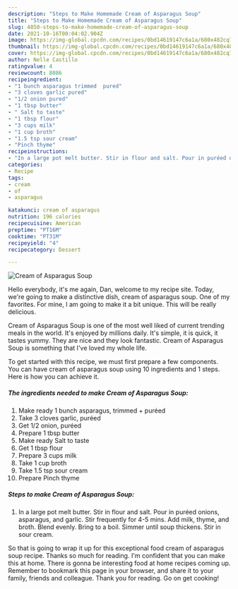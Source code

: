 ```yaml
---
description: "Steps to Make Homemade Cream of Asparagus Soup"
title: "Steps to Make Homemade Cream of Asparagus Soup"
slug: 4850-steps-to-make-homemade-cream-of-asparagus-soup
date: 2021-10-16T00:04:02.904Z
image: https://img-global.cpcdn.com/recipes/0bd14619147c6a1a/680x482cq70/cream-of-asparagus-soup-recipe-main-photo.jpg
thumbnail: https://img-global.cpcdn.com/recipes/0bd14619147c6a1a/680x482cq70/cream-of-asparagus-soup-recipe-main-photo.jpg
cover: https://img-global.cpcdn.com/recipes/0bd14619147c6a1a/680x482cq70/cream-of-asparagus-soup-recipe-main-photo.jpg
author: Nelle Castillo
ratingvalue: 4
reviewcount: 8086
recipeingredient:
- "1 bunch asparagus trimmed  pured"
- "3 cloves garlic pured"
- "1/2 onion pured"
- "1 tbsp butter"
- " Salt to taste"
- "1 tbsp flour"
- "3 cups milk"
- "1 cup broth"
- "1.5 tsp sour cream"
- "Pinch thyme"
recipeinstructions:
- "In a large pot melt butter. Stir in flour and salt. Pour in puréed onions, asparagus, and garlic. Stir frequently for 4-5 mins. Add milk, thyme, and broth. Blend evenly. Bring to a boil. Simmer until soup thickens. Stir in sour cream."
categories:
- Recipe
tags:
- cream
- of
- asparagus

katakunci: cream of asparagus 
nutrition: 196 calories
recipecuisine: American
preptime: "PT16M"
cooktime: "PT31M"
recipeyield: "4"
recipecategory: Dessert

---
```



![Cream of Asparagus Soup](https://img-global.cpcdn.com/recipes/0bd14619147c6a1a/680x482cq70/cream-of-asparagus-soup-recipe-main-photo.jpg)

Hello everybody, it's me again, Dan, welcome to my recipe site. Today, we're going to make a distinctive dish, cream of asparagus soup. One of my favorites. For mine, I am going to make it a bit unique. This will be really delicious.



Cream of Asparagus Soup is one of the most well liked of current trending meals in the world. It's enjoyed by millions daily. It's simple, it is quick, it tastes yummy. They are nice and they look fantastic. Cream of Asparagus Soup is something that I've loved my whole life.


To get started with this recipe, we must first prepare a few components. You can have cream of asparagus soup using 10 ingredients and 1 steps. Here is how you can achieve it.

<!--inarticleads1-->

##### The ingredients needed to make Cream of Asparagus Soup:

1. Make ready 1 bunch asparagus, trimmed + puréed
1. Take 3 cloves garlic, puréed
1. Get 1/2 onion, puréed
1. Prepare 1 tbsp butter
1. Make ready  Salt to taste
1. Get 1 tbsp flour
1. Prepare 3 cups milk
1. Take 1 cup broth
1. Take 1.5 tsp sour cream
1. Prepare Pinch thyme




<!--inarticleads2-->

##### Steps to make Cream of Asparagus Soup:

1. In a large pot melt butter. Stir in flour and salt. Pour in puréed onions, asparagus, and garlic. Stir frequently for 4-5 mins. Add milk, thyme, and broth. Blend evenly. Bring to a boil. Simmer until soup thickens. Stir in sour cream.




So that is going to wrap it up for this exceptional food cream of asparagus soup recipe. Thanks so much for reading. I'm confident that you can make this at home. There is gonna be interesting food at home recipes coming up. Remember to bookmark this page in your browser, and share it to your family, friends and colleague. Thank you for reading. Go on get cooking!
